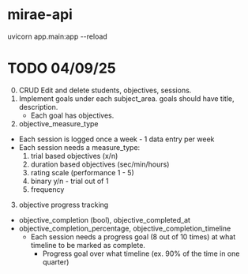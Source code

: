 # mirae-api

uvicorn app.main:app --reload

# TODO 04/09/25

0. CRUD Edit and delete students, objectives, sessions.
1. Implement goals under each subject_area. goals should have title, description. 
    - Each goal has objectives.
2. objective_measure_type
- Each session is logged once a week - 1 data entry per week
- Each session needs a measure_type:
    1. trial based objectives (x/n)
    2. duration based objectives (sec/min/hours)
    3. rating scale (performance 1 - 5)
    4. binary y/n - trial out of 1
    5. frequency

3. objective progress tracking 
- objective_completion (bool), objective_completed_at
- objective_completion_percentage, objective_completion_timeline
    - Each session needs a progress goal (8 out of 10 times) at what timeline to be marked as complete.
        - Progress goal over what timeline (ex. 90% of the time in one quarter)
